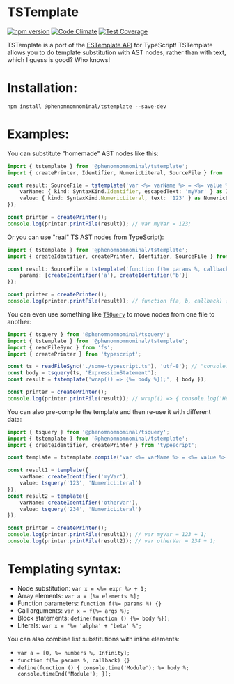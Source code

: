 # TSTemplate

[![npm version](https://img.shields.io/npm/v/@phenomnomnominal/tstemplate.svg)](https://img.shields.io/npm/v/@phenomnomnominal/tstemplate.svg)
[![Code Climate](https://codeclimate.com/github/phenomnomnominal/tstemplate/badges/gpa.svg)](https://codeclimate.com/github/phenomnomnominal/tstemplate)
[![Test Coverage](https://codeclimate.com/github/phenomnomnominal/tstemplate/coverage.svg)](https://codeclimate.com/github/phenomnomnominal/tstemplate/coverage)

TSTemplate is a port of the [ESTemplate API](https://github.com/estools/estemplate) for TypeScript! TSTemplate allows you to do template substitution with AST nodes, rather than with text, which I guess is good? Who knows!

# Installation:

```
npm install @phenomnomnominal/tstemplate --save-dev
```

# Examples:

You can substitute "homemade" AST nodes like this:

```typescript
import { tstemplate } from '@phenomnomnominal/tstemplate';
import { createPrinter, Identifier, NumericLiteral, SourceFile } from 'typescript'

const result: SourceFile = tstemplate('var <%= varName %> = <%= value %> + 1;', {
    varName: { kind: SyntaxKind.Identifier, escapedText: 'myVar' } as Identifier,
    value: { kind: SyntaxKind.NumericLiteral, text: '123' } as NumericLiteral
});

const printer = createPrinter();
console.log(printer.printFile(result)); // var myVar = 123;
```

Or you can use "real" TS AST nodes from TypeScript):

```typescript
import { tstemplate } from '@phenomnomnominal/tstemplate';
import { createIdentifier, createPrinter, Identifier, SourceFile } from 'typescript'

const result: SourceFile = tstemplate('function f(%= params %, callback) { }', { 
    params: [createIdentifier('a'), createIdentifier('b')]
});

const printer = createPrinter();
console.log(printer.printFile(result)); // function f(a, b, callback) { }
```

You can even use something like [`TSQuery`](https://github.com/phenomnomnominal/tsquery) to move nodes from one file to another:

```typescript
import { tsquery } from '@phenomnomnominal/tsquery';
import { tstemplate } from '@phenomnomnominal/tstemplate';
import { readFileSync } from 'fs';
import { createPrinter } from 'typescript';

const ts = readFileSync('./some-typescript.ts'), 'utf-8'); // "console.log('Hello World');"
const body = tsquery(ts, 'ExpressionStatement');
const result = tstemplate('wrap(() => {%= body %});', { body });

const printer = createPrinter();
console.log(printer.printFile(result)); // wrap(() => { console.log('Hello World'); });
```

You can also pre-compile the template and then re-use it with different data:

```typescript
import { tsquery } from '@phenomnomnominal/tsquery';
import { tstemplate } from '@phenomnomnominal/tstemplate';
import { createIdentifier, createPrinter } from 'typescript';

const template = tstemplate.compile('var <%= varName %> = <%= value %> + 1;');

const result1 = template({
    varName: createIdentifier('myVar'),
    value: tsquery('123', 'NumericLiteral')
});
const result2 = template({
    varName: createIdentifier('otherVar'),
    value: tsquery('234', 'NumericLiteral')
});

const printer = createPrinter();
console.log(printer.printFile(result1)); // var myVar = 123 + 1;
console.log(printer.printFile(result2)); // var otherVar = 234 + 1;
```

# Templating syntax:
  * Node substitution: `var x = <%= expr %> + 1;`
  * Array elements: `var a = [%= elements %];`
  * Function parameters: `function f(%= params %) {}`
  * Call arguments: `var x = f(%= args %);`
  * Block statements: `define(function () {%= body %});`
  * Literals: `var x = "%= 'alpha' + 'beta' %";`

You can also combine list substitutions with inline elements:
  * `var a = [0, %= numbers %, Infinity];`
  * `function f(%= params %, callback) {}`
  * `define(function () { console.time('Module'); %= body %; console.timeEnd('Module'); });`
